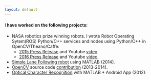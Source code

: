 ```yaml
---
layout: default
---
```


#### I have worked on the following projects:

* NASA robotics prize winning robots. I wrote Robot Operating Sytem(ROS) Python/C++ services and nodes using Python/C++ in OpenCV/Theano/Caffe:
    * [2015 Press Release](https://www.nasa.gov/press-release/nasa-awards-100000-to-winning-team-of-robot-challenge) and Youtube [video](https://www.youtube.com/watch?v=PEMaueVXstQ).
    * [2016 Press Release](https://www.nasa.gov/directorates/spacetech/centennial_challenges/feature/2016_sample_return_robot_challenge_award.html) and Youtube [video](https://www.youtube.com/watch?v=wdVCotOvVz4).
* [Simple Lane Following robot](https://www.youtube.com/watch?v=lTIDn8vm-ns) using MATLAB (2014).
* [OpenCV](http://opencv.org/opencv-3-0.html) source code [contribution](https://github.com/opencv/opencv/blob/master/modules/ml/src/lr.cpp) (2013-2014).
* [Optical Character Recognition](https://www.youtube.com/watch?v=rLfrC3lyHt8) with MATLAB + Android App (2012).